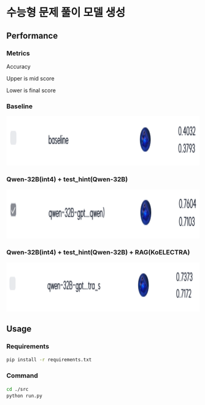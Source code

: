# 수능형 문제 풀이 모델 생성
## Performance
### Metrics 
Accuracy

Upper is mid score

Lower is final score

### Baseline

<img src='./images/baseline.png' height='128'>

### Qwen-32B(int4) + test_hint(Qwen-32B)

<img src='./images/hint.png' height='128'>

### Qwen-32B(int4) + test_hint(Qwen-32B) + RAG(KoELECTRA)

<img src='./images/rag.png' height='128'>

## Usage
### Requirements
```bash
pip install -r requirements.txt
```

### Command
```bash
cd ./src
python run.py
```
